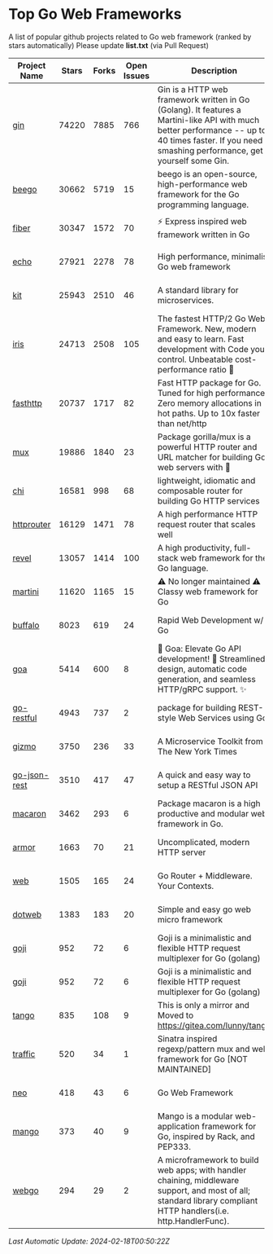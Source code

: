 # Top Go Web Frameworks
A list of popular github projects related to Go web framework (ranked by stars automatically)
Please update **list.txt** (via Pull Request)

| Project Name | Stars | Forks | Open Issues | Description | Last Commit |
| ------------ | ----- | ----- | ----------- | ----------- | ----------- |
| [gin](https://github.com/gin-gonic/gin) | 74220 | 7885 | 766 | Gin is a HTTP web framework written in Go (Golang). It features a Martini-like API with much better performance -- up to 40 times faster. If you need smashing performance, get yourself some Gin. | 2024-02-07 12:18:53 |
| [beego](https://github.com/beego/beego) | 30662 | 5719 | 15 | beego is an open-source, high-performance web framework for the Go programming language. | 2024-02-05 07:29:29 |
| [fiber](https://github.com/gofiber/fiber) | 30347 | 1572 | 70 | ⚡️ Express inspired web framework written in Go | 2024-02-13 14:04:23 |
| [echo](https://github.com/labstack/echo) | 27921 | 2278 | 78 | High performance, minimalist Go web framework | 2024-02-13 18:16:18 |
| [kit](https://github.com/go-kit/kit) | 25943 | 2510 | 46 | A standard library for microservices. | 2023-12-22 23:16:59 |
| [iris](https://github.com/kataras/iris) | 24713 | 2508 | 105 | The fastest HTTP/2 Go Web Framework. New, modern and easy to learn. Fast development with Code you control. Unbeatable cost-performance ratio :rocket: | 2024-01-22 13:35:09 |
| [fasthttp](https://github.com/valyala/fasthttp) | 20737 | 1717 | 82 | Fast HTTP package for Go. Tuned for high performance. Zero memory allocations in hot paths. Up to 10x faster than net/http | 2024-02-17 06:51:38 |
| [mux](https://github.com/gorilla/mux) | 19886 | 1840 | 23 | Package gorilla/mux is a powerful HTTP router and URL matcher for building Go web servers with 🦍 | 2024-01-22 04:09:26 |
| [chi](https://github.com/go-chi/chi) | 16581 | 998 | 68 | lightweight, idiomatic and composable router for building Go HTTP services | 2024-02-17 00:24:11 |
| [httprouter](https://github.com/julienschmidt/httprouter) | 16129 | 1471 | 78 | A high performance HTTP request router that scales well | 2024-01-30 10:56:56 |
| [revel](https://github.com/revel/revel) | 13057 | 1414 | 100 | A high productivity, full-stack web framework for the Go language. | 2022-04-12 20:53:30 |
| [martini](https://github.com/go-martini/martini) | 11620 | 1165 | 15 | ⚠️ No longer maintained ⚠️  Classy web framework for Go | 2017-01-21 21:58:54 |
| [buffalo](https://github.com/gobuffalo/buffalo) | 8023 | 619 | 24 | Rapid Web Development w/ Go | 2023-01-26 15:34:17 |
| [goa](https://github.com/goadesign/goa) | 5414 | 600 | 8 | 🌟 Goa: Elevate Go API development! 🚀 Streamlined design, automatic code generation, and seamless HTTP/gRPC support. ✨ | 2024-02-07 21:20:30 |
| [go-restful](https://github.com/emicklei/go-restful) | 4943 | 737 | 2 | package for building REST-style Web Services using Go | 2024-01-09 20:25:00 |
| [gizmo](https://github.com/nytimes/gizmo) | 3750 | 236 | 33 | A Microservice Toolkit from The New York Times | 2021-04-30 15:27:05 |
| [go-json-rest](https://github.com/ant0ine/go-json-rest) | 3510 | 417 | 47 | A quick and easy way to setup a RESTful JSON API | 2017-09-13 04:12:08 |
| [macaron](https://github.com/go-macaron/macaron) | 3462 | 293 | 6 | Package macaron is a high productive and modular web framework in Go. | 2024-02-12 02:25:59 |
| [armor](https://github.com/labstack/armor) | 1663 | 70 | 21 | Uncomplicated, modern HTTP server | 2019-08-03 18:10:09 |
| [web](https://github.com/gocraft/web) | 1505 | 165 | 24 | Go Router + Middleware. Your Contexts. | 2019-02-07 15:06:52 |
| [dotweb](https://github.com/devfeel/dotweb) | 1383 | 183 | 20 | Simple and easy go web micro framework | 2023-12-13 02:13:17 |
| [goji](https://github.com/goji/goji) | 952 | 72 | 6 | Goji is a minimalistic and flexible HTTP request multiplexer for Go (golang) | 2019-01-26 23:58:29 |
| [goji](https://github.com/goji/goji) | 952 | 72 | 6 | Goji is a minimalistic and flexible HTTP request multiplexer for Go (golang) | 2019-01-26 23:58:29 |
| [tango](https://github.com/lunny/tango) | 835 | 108 | 9 | This is only a mirror and Moved to https://gitea.com/lunny/tango | 2019-05-17 03:31:10 |
| [traffic](https://github.com/gravityblast/traffic) | 520 | 34 | 1 | Sinatra inspired regexp/pattern mux and web framework for Go [NOT MAINTAINED] | 2015-11-26 21:31:07 |
| [neo](https://github.com/ivpusic/neo) | 418 | 43 | 6 | Go Web Framework | 2017-08-14 23:54:31 |
| [mango](https://github.com/paulbellamy/mango) | 373 | 40 | 9 | Mango is a modular web-application framework for Go, inspired by Rack, and PEP333. | 2017-10-17 08:18:43 |
| [webgo](https://github.com/bnkamalesh/webgo) | 294 | 29 | 2 | A microframework to build web apps; with handler chaining, middleware support, and most of all; standard library compliant HTTP handlers(i.e. http.HandlerFunc). | 2023-03-08 16:03:21 |

*Last Automatic Update: 2024-02-18T00:50:22Z*